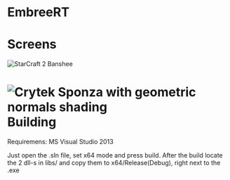 EmbreeRT
========

Screens
========

![StarCraft 2 Banshee](http://imgur.com/a/e4l1e)

![Crytek Sponza with geometric normals shading](http://i.imgur.com/Y36jTlt.png)
Building
========
Requiremens:
MS Visual Studio 2013

Just open the .sln file, set x64 mode and press build. After the build locate the 2 dll-s in libs/ and copy them to x64/Release(Debug), right next to the .exe
